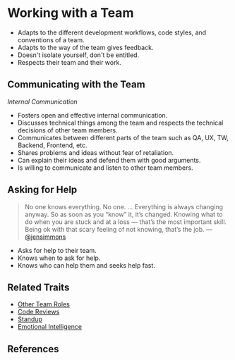 # Working with a Team

* Adapts to the different development workflows, code styles, and conventions of a team.
* Adapts to the way of the team gives feedback.
* Doesn't isolate yourself, don't be entitled.
* Respects their team and their work.

## Communicating with the Team

_Internal Communication_

* Fosters open and effective internal communication.
* Discusses technical things among the team and respects the technical decisions of other team members.
* Communicates between different parts of the team such as QA, UX, TW, Backend, Frontend, etc.
* Shares problems and ideas without fear of retaliation.
* Can explain their ideas and defend them with good arguments.
* Is willing to communicate and listen to other team members.

## Asking for Help

> No one knows everything. No one.  ... Everything is always changing anyway. So as soon as you “know” it, it’s changed. Knowing what to do when you are stuck and at a loss — that’s the most important skill. Being ok with that scary feeling of not knowing, that’s the job.
> — [@jensimmons](https://twitter.com/jensimmons/status/1022532185826443264)

* Asks for help to their team.
* Knows when to ask for help.
* Knows who can help them and seeks help fast.

## Related Traits

* [Other Team Roles](/other-team-roles.md)
* [Code Reviews](/code-reviews.md)
* [Standup](/standup.md)
* [Emotional Intelligence](/emotional-intelligence.md)

## References

